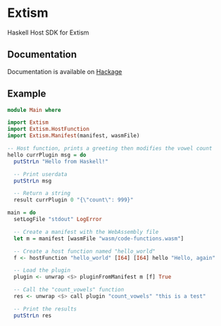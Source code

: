 # Extism

Haskell Host SDK for Extism

## Documentation

Documentation is available on [Hackage](https://hackage.haskell.org/package/extism)

## Example

```haskell
module Main where

import Extism
import Extism.HostFunction
import Extism.Manifest(manifest, wasmFile)

-- Host function, prints a greeting then modifies the vowel count
hello currPlugin msg = do
  putStrLn "Hello from Haskell!"

  -- Print userdata
  putStrLn msg

  -- Return a string
  result currPlugin 0 "{\"count\": 999}"

main = do
  setLogFile "stdout" LogError

  -- Create a manifest with the WebAssembly file
  let m = manifest [wasmFile "wasm/code-functions.wasm"]

  -- Create a host function named "hello_world"
  f <- hostFunction "hello_world" [I64] [I64] hello "Hello, again"

  -- Load the plugin
  plugin <- unwrap <$> pluginFromManifest m [f] True

  -- Call the "count_vowels" function
  res <- unwrap <$> call plugin "count_vowels" "this is a test"

  -- Print the results
  putStrLn res
```
